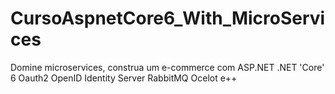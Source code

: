 # CursoAspnetCore6_With_MicroServices
Domine microservices, construa um e-commerce com ASP.NET .NET 'Core' 6 Oauth2 OpenID Identity Server RabbitMQ Ocelot e++

